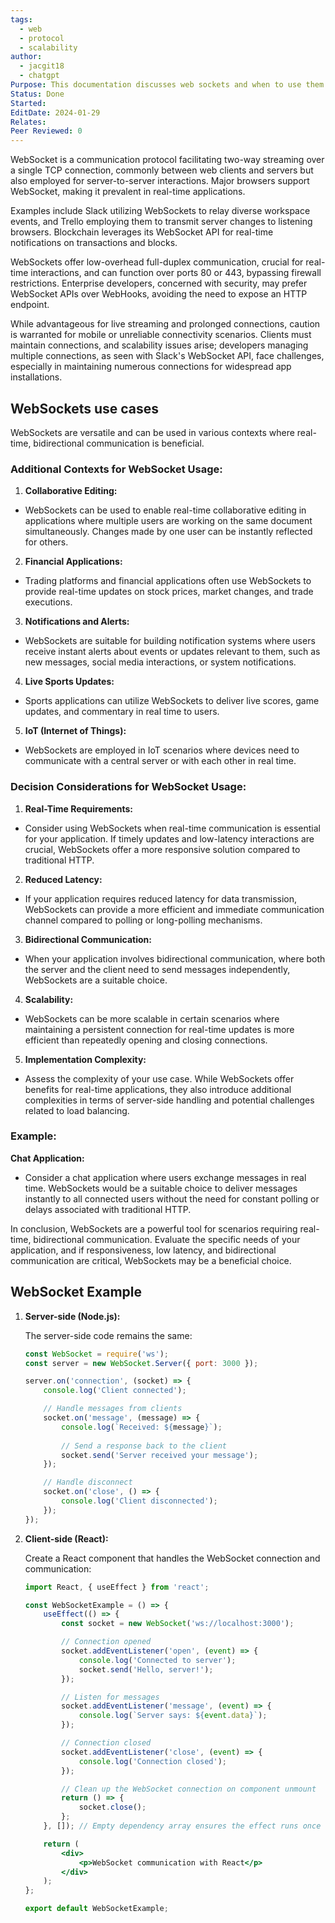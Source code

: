 ```yaml
---
tags:
  - web
  - protocol
  - scalability
author:
  - jacgit18
  - chatgpt
Purpose: This documentation discusses web sockets and when to use them.
Status: Done
Started: 
EditDate: 2024-01-29
Relates: 
Peer Reviewed: 0
---
```

WebSocket is a communication protocol facilitating two-way streaming over a single TCP connection, commonly between web clients and servers but also employed for server-to-server interactions. Major browsers support WebSocket, making it prevalent in real-time applications.

Examples include Slack utilizing WebSockets to relay diverse workspace events, and Trello employing them to transmit server changes to listening browsers. Blockchain leverages its WebSocket API for real-time notifications on transactions and blocks.

WebSockets offer low-overhead full-duplex communication, crucial for real-time interactions, and can function over ports 80 or 443, bypassing firewall restrictions. Enterprise developers, concerned with security, may prefer WebSocket APIs over WebHooks, avoiding the need to expose an HTTP endpoint.

While advantageous for live streaming and prolonged connections, caution is warranted for mobile or unreliable connectivity scenarios. Clients must maintain connections, and scalability issues arise; developers managing multiple connections, as seen with Slack's WebSocket API, face challenges, especially in maintaining numerous connections for widespread app installations.

## WebSockets use cases
WebSockets are versatile and can be used in various contexts where real-time, bidirectional communication is beneficial. 
### Additional Contexts for WebSocket Usage:  
  
1. **Collaborative Editing:**  
- WebSockets can be used to enable real-time collaborative editing in applications where multiple users are working on the same document simultaneously. Changes made by one user can be instantly reflected for others.  
  
2. **Financial Applications:**  
- Trading platforms and financial applications often use WebSockets to provide real-time updates on stock prices, market changes, and trade executions.  
  
3. **Notifications and Alerts:**  
- WebSockets are suitable for building notification systems where users receive instant alerts about events or updates relevant to them, such as new messages, social media interactions, or system notifications.  
  
4. **Live Sports Updates:**  
- Sports applications can utilize WebSockets to deliver live scores, game updates, and commentary in real time to users.  
  
5. **IoT (Internet of Things):**  
- WebSockets are employed in IoT scenarios where devices need to communicate with a central server or with each other in real time.  
  
### Decision Considerations for WebSocket Usage:  
  
1. **Real-Time Requirements:**  
- Consider using WebSockets when real-time communication is essential for your application. If timely updates and low-latency interactions are crucial, WebSockets offer a more responsive solution compared to traditional HTTP.  
  
2. **Reduced Latency:**  
- If your application requires reduced latency for data transmission, WebSockets can provide a more efficient and immediate communication channel compared to polling or long-polling mechanisms.  
  
3. **Bidirectional Communication:**  
- When your application involves bidirectional communication, where both the server and the client need to send messages independently, WebSockets are a suitable choice.  
  
4. **Scalability:**  
- WebSockets can be more scalable in certain scenarios where maintaining a persistent connection for real-time updates is more efficient than repeatedly opening and closing connections.  
  
5. **Implementation Complexity:**  
- Assess the complexity of your use case. While WebSockets offer benefits for real-time applications, they also introduce additional complexities in terms of server-side handling and potential challenges related to load balancing.  
  
### Example:  
  
**Chat Application:**  
- Consider a chat application where users exchange messages in real time. WebSockets would be a suitable choice to deliver messages instantly to all connected users without the need for constant polling or delays associated with traditional HTTP.  
  
In conclusion, WebSockets are a powerful tool for scenarios requiring real-time, bidirectional communication. Evaluate the specific needs of your application, and if responsiveness, low latency, and bidirectional communication are critical, WebSockets may be a beneficial choice.



## WebSocket Example

1. **Server-side (Node.js):**

   The server-side code remains the same:

   ```javascript
   const WebSocket = require('ws');
   const server = new WebSocket.Server({ port: 3000 });

   server.on('connection', (socket) => {
       console.log('Client connected');

       // Handle messages from clients
       socket.on('message', (message) => {
           console.log(`Received: ${message}`);
           
           // Send a response back to the client
           socket.send('Server received your message');
       });

       // Handle disconnect
       socket.on('close', () => {
           console.log('Client disconnected');
       });
   });
   ```

2. **Client-side (React):**

   Create a React component that handles the WebSocket connection and communication:

   ```jsx
   import React, { useEffect } from 'react';

   const WebSocketExample = () => {
       useEffect(() => {
           const socket = new WebSocket('ws://localhost:3000');

           // Connection opened
           socket.addEventListener('open', (event) => {
               console.log('Connected to server');
               socket.send('Hello, server!');
           });

           // Listen for messages
           socket.addEventListener('message', (event) => {
               console.log(`Server says: ${event.data}`);
           });

           // Connection closed
           socket.addEventListener('close', (event) => {
               console.log('Connection closed');
           });

           // Clean up the WebSocket connection on component unmount
           return () => {
               socket.close();
           };
       }, []); // Empty dependency array ensures the effect runs once on mount

       return (
           <div>
               <p>WebSocket communication with React</p>
           </div>
       );
   };

   export default WebSocketExample;
   ```

 